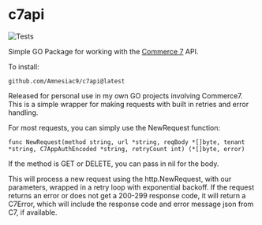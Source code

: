 # c7api

![Tests](https://github.com/Amnesiac9/c7api/.github/workflows/go/badge.svg?branch=main)


Simple GO Package for working with the [Commerce 7](https://commerce7.com/) API.

To install:
```
github.com/Amnesiac9/c7api@latest
```

Released for personal use in my own GO projects involving Commerce7. This is a simple wrapper for making requests with built in retries and error handling.

For most requests, you can simply use the NewRequest function:
```
func NewRequest(method string, url *string, reqBody *[]byte, tenant *string, C7AppAuthEncoded *string, retryCount int) (*[]byte, error)
```
If the method is GET or DELETE, you can pass in nil for the body.

This will process a new request using the http.NewRequest, with our parameters, wrapped in a retry loop with exponential backoff. If the request returns an error or does not get a 200-299 response code, it will return a C7Error, which will include the response code and error message json from C7, if available.



